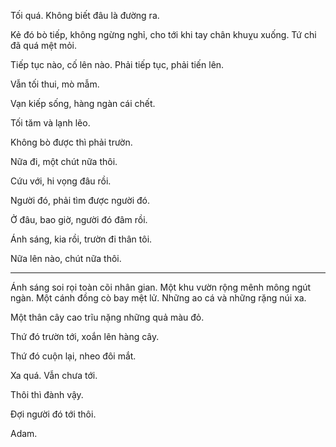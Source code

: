 Tối quá. Không biết đâu là đường ra.

Kẻ đó bò tiếp, không ngừng nghỉ, cho tới khi tay chân khuỵu xuống. Tứ chi đã quá mệt mỏi.

Tiếp tục nào, cố lên nào. Phải tiếp tục, phải tiến lên.

Vẫn tối thui, mò mẫm.

Vạn kiếp sống, hàng ngàn cái chết.

Tối tăm và lạnh lẽo.

Không bò được thì phải trườn.

Nữa đi, một chút nữa thôi.

Cứu với, hi vọng đâu rồi.

Người đó, phải tìm được người đó.

Ở đâu, bao giờ, người đó đâm rồi.

Ánh sáng, kia rồi, trườn đi thân tôi.

Nữa lên nào, chút nữa thôi.

---

Ánh sáng soi rọi toàn cõi nhân gian. Một khu vườn rộng mênh mông ngút ngàn. Một cánh đồng cò bay mệt lử. Những ao cá và những rặng núi xa.

Một thân cây cao trĩu nặng những quả màu đỏ.

Thứ đó trườn tới, xoắn lên hàng cây.

Thứ đó cuộn lại, nheo đôi mắt.

Xa quá. Vẫn chưa tới.

Thôi thì đành vậy.

Đợi người đó tới thôi.

Adam.